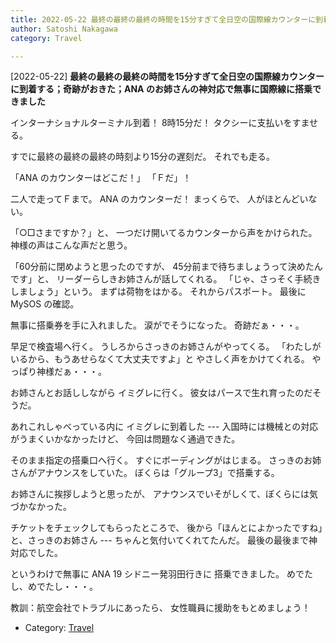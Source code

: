 ```yaml
---
title: 2022-05-22 最終の最終の最終の時間を15分すぎて全日空の国際線カウンターに到着する；奇跡がおきた；ANA のお姉さんの神対応で無事に国際線に搭乗できました
author: Satoshi Nakagawa
category: Travel

---
```


[2022-05-22] **最終の最終の最終の時間を15分すぎて全日空の国際線カウンターに到着する；奇跡がおきた；ANA のお姉さんの神対応で無事に国際線に搭乗できました** 

 インターナショナルターミナル到着！
8時15分だ！
タクシーに支払いをすませる。

すでに最終の最終の最終の時刻より15分の遅刻だ。
それでも走る。

 「ANA のカウンターはどこだ！」
「Ｆだ」！

 二人で走ってＦまで。
ANA のカウンターだ！
まっくらで、
人がほとんどいない。

 「○□さまですか？」と、
一つだけ開いてるカウンターから声をかけられた。
神様の声はこんな声だと思う。

「60分前に閉めようと思ったのですが、
45分前まで待ちましょうって決めたんです」と、
リーダーらしきお姉さんが話してくれる。
「じゃ、さっそく手続きしましょう」という。
まずは荷物をはかる。
それからパスポート。
最後に MySOS の確認。

 無事に搭乗券を手に入れました。
涙がでそうになった。
奇跡だぁ・・・。

 早足で検査場へ行く。
うしろからさっきのお姉さんがやってくる。
「わたしがいるから、もうあせらなくて大丈夫ですよ」と
やさしく声をかけてくれる。
やっぱり神様だぁ・・・。

 お姉さんとお話ししながら
イミグレに行く。
彼女はパースで生れ育ったのだそうだ。

あれこれしゃべっている内に
イミグレに到着した ---
入国時には機械との対応がうまくいかなかったけど、
今回は問題なく通過できた。

 そのまま指定の搭乗口へ行く。
すぐにボーディングがはじまる。
さっきのお姉さんがアナウンスをしていた。
ぼくらは「グループ3」で搭乗する。

 お姉さんに挨拶しようと思ったが、
アナウンスでいそがしくて、ぼくらには気づかなかった。

 チケットをチェックしてもらったところで、
後から「ほんとによかったですね」と、さっきのお姉さん ---
ちゃんと気付いてくれてたんだ。
最後の最後まで神対応でした。

 というわけで無事に ANA 19 シドニー発羽田行きに
搭乗できました。
めでたし、めでたし・・・。

 教訓：航空会社でトラブルにあったら、
女性職員に援助をもとめましょう！

- Category: [Travel](https://merapano.github.io/categories.html#Travel)

